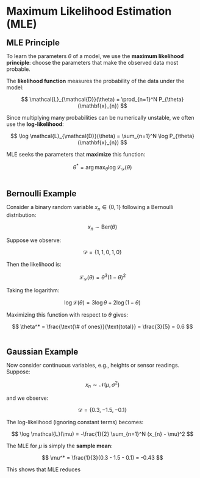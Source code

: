 # Maximum Likelihood Estimation (MLE)

**<span style="font-size:1.5em;">MLE Principle</span>**

To learn the parameters $\theta$ of a model, we use the **maximum likelihood principle**: choose the parameters that make the observed data most probable.

The **likelihood function** measures the probability of the data under the model:

$$
\mathcal{L}_{\mathcal{D}}(\theta) = \prod_{n=1}^N P_{\theta}(\mathbf{x}_{n})
$$

Since multiplying many probabilities can be numerically unstable, we often use the **log-likelihood**:

$$
\log \mathcal{L}_{\mathcal{D}}(\theta) = \sum_{n=1}^N \log P_{\theta}(\mathbf{x}_{n})
$$

MLE seeks the parameters that **maximize** this function:

$$
\theta^* = \arg\max_{\theta} \log \mathcal{L}_{\mathcal{D}}(\theta)
$$

<br>

**<span style="font-size:1.5em;">Bernoulli Example</span>**

Consider a binary random variable $x_{n} \in \{0, 1\}$ following a Bernoulli distribution:

$$
x_{n} \sim \text{Ber}(\theta)
$$

Suppose we observe:

$$
\mathcal{D} = \{1, 1, 0, 1, 0\}
$$

Then the likelihood is:

$$
\mathcal{L}_{\mathcal{D}}(\theta) = \theta^3 (1 - \theta)^2
$$

Taking the logarithm:

$$
\log \mathcal{L}(\theta) = 3 \log \theta + 2 \log(1 - \theta)
$$

Maximizing this function with respect to $\theta$ gives:

$$
\theta^* = \frac{\text{\# of ones}}{\text{total}} = \frac{3}{5} = 0.6
$$

<br>

**<span style="font-size:1.5em;">Gaussian Example</span>**

Now consider continuous variables, e.g., heights or sensor readings. Suppose:

$$
x_{n} \sim \mathcal{N}(\mu, \sigma^2)
$$

and we observe:

$$
\mathcal{D} = \{ 0.3, -1.5, -0.1 \}
$$

The log-likelihood (ignoring constant terms) becomes:

$$
\log \mathcal{L}(\mu) = -\frac{1}{2} \sum_{n=1}^N (x_{n} - \mu)^2
$$

The MLE for $\mu$ is simply the **sample mean**:

$$
\mu^* = \frac{1}{3}(0.3 - 1.5 - 0.1) = -0.43
$$

This shows that MLE reduces
